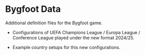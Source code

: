 # Bygfoot Data

Additional definition files for the Bygfoot game.

- Configurations of UEFA Champions League / Europa League / Conference League played under the new format 2024/25.

- Example country setups for this new configurations.

